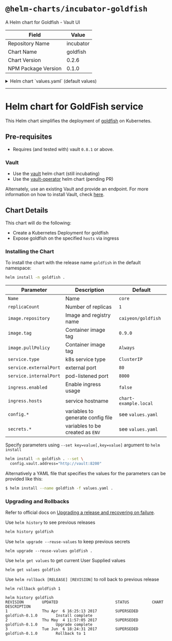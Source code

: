 # `@helm-charts/incubator-goldfish`

A Helm chart for Goldfish - Vault UI

| Field               | Value     |
| ------------------- | --------- |
| Repository Name     | incubator |
| Chart Name          | goldfish  |
| Chart Version       | 0.2.6     |
| NPM Package Version | 0.1.0     |

<details>

<summary>Helm chart `values.yaml` (default values)</summary>

```yaml
# Default values for goldfish.
# This is a YAML-formatted file.
# Declare variables to be passed into your templates.
replicaCount: 1
image:
  repository: caiyeon/goldfish
  tag: 0.9.0
  pullPolicy: IfNotPresent
service:
  name: goldfish
  type: ClusterIP
  externalPort: 80
  internalPort: 8000
ingress:
  enabled: false
  # Used to create an Ingress record.
  hosts:
    - chart-example.local
  annotations:
    # kubernetes.io/ingress.class: nginx
    # kubernetes.io/tls-acme: "true"
  tls:
    # Secrets must be manually created in the namespace.
    # - secretName: chart-example-tls
    #   hosts:
    #     - chart-example.local
resources:
  {}
  # We usually recommend not to specify default resources and to leave this as a conscious
  # choice for the user. This also increases chances charts run on environments with little
  # resources, such as Minikube. If you do want to specify resources, uncomment the following
  # lines, adjust them as necessary, and remove the curly braces after 'resources:'.
  # limits:
  #  cpu: 100m
  #  memory: 128Mi
  # requests:
  #  cpu: 100m
  #  memory: 128Mi
config:
  listener:
    tcp:
      address: 0.0.0.0:8000
      tls_disable: 1
  vault:
    address: http://vault:8200
    tls_skip_verify: 1
    runtime_config: secret/goldfish
    approle_login: auth/approle/login
    approle_id: goldfish
  disable_mlock: 1

secrets:
  vault-token: ''
```

</details>

---

# Helm chart for GoldFish service

This Helm chart simplifies the deployment of [goldfish](https://github.com/Caiyeon/goldfish) on Kubernetes.

## Pre-requisites

- Requires (and tested with) vault `0.8.1` or above.

### Vault

- Use the [vault](https://github.com/kubernetes/charts/tree/master/incubator/vault) helm chart (still incubating)
- Use the [vault-operator](https://github.com/kubernetes/charts/tree/master/incubator/vault-operator) helm chart (pending PR)

Alternately, use an existing Vault and provide an endpoint. For more information on how to install Vault, check [here](https://www.vaultproject.io/docs/install/index.html).

## Chart Details

This chart will do the following:

- Create a Kubernetes Deployment for goldfish
- Expose goldfish on the specified `hosts` via ingress

### Installing the Chart

To install the chart with the release name `goldfish` in the default namespace:

```bash
helm install -n goldfish .
```

| Parameter              | Description                       | Default               |
| ---------------------- | --------------------------------- | --------------------- |
| `Name`                 | Name                              | `core`                |
| `replicaCount`         | Number of replicas                | `1`                   |
| `image.repository`     | Image and registry name           | `caiyeon/goldfish`    |
| `image.tag`            | Container image tag               | `0.9.0`               |
| `image.pullPolicy`     | Container image tag               | `Always`              |
| `service.type`         | k8s service type                  | `ClusterIP`           |
| `service.externalPort` | external port                     | `80`                  |
| `service.internalPort` | pod-listened port                 | `8000`                |
| `ingress.enabled`      | Enable ingress usage              | `false`               |
| `ingress.hosts`        | service hostname                  | `chart-example.local` |
| `config.*`             | variables to generate config file | see `values.yaml`     |
| `secrets.*`            | variables to be created as `ENV`  | see `values.yaml`     |

Specify parameters using `--set key=value[,key=value]` argument to `helm install`

```bash
helm install -n goldfish . --set \
  config.vault.address="http://vault:8200"
```

Alternatively a YAML file that specifies the values for the parameters can be provided like this:

```bash
$ helm install --name goldfish -f values.yaml .
```

### Upgrading and Rollbacks

Refer to official docs on [Upgrading a release and recovering on failure](https://github.com/kubernetes/helm/blob/master/docs/using_helm.md#helm-upgrade-and-helm-rollback-upgrading-a-release-and-recovering-on-failure).

Use `helm history` to see previous releases

```bash
helm history goldfish
```

Use `helm upgrade --reuse-values` to keep previous secrets

```
helm upgrade --reuse-values goldfish .
```

Use `helm get values` to get current User Supplied values

```
helm get values goldfish
```

Use `helm rollback [RELEASE] [REVISION]` to roll back to previous release

```
helm rollback goldfish 1

helm history goldfish
REVISION        UPDATED                         STATUS          CHART                   DESCRIPTION
1               Thu Apr  6 16:25:13 2017        SUPERSEDED      goldfish-0.1.0        Install complete
2               Thu May  4 11:57:05 2017        SUPERSEDED      goldfish-0.1.0        Upgrade complete
3               Tue Jun  6 18:24:31 2017        SUPERSEDED      goldfish-0.1.0        Rollback to 1
```
